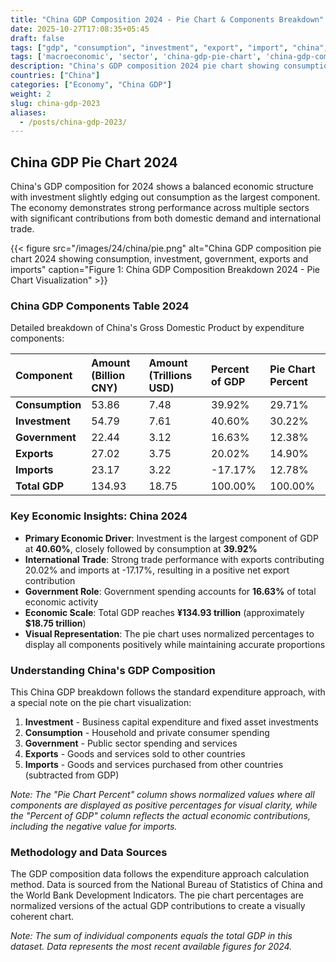 ```yaml
---
title: "China GDP Composition 2024 - Pie Chart & Components Breakdown"
date: 2025-10-27T17:08:35+05:45
draft: false
tags: ["gdp", "consumption", "investment", "export", "import", "china", "2023", "economic-analysis"]
tags: ['macroeconomic', 'sector', 'china-gdp-pie-chart', 'china-gdp-components', 'chinese-economy-breakdown', 'gdp-pie-chart', 'economic-pie', 'gdp-breakdown', 'macroeconomic', 'sector-analysis', 'asia-economy', 'consumption-economy']
description: "China's GDP composition 2024 pie chart showing consumption, investment, government spending, exports and imports breakdown. China's economy demonstrated robust growth with consumption driving the majority of economic activity."
countries: ["China"]
categories: ["Economy", "China GDP"]
weight: 2
slug: china-gdp-2023
aliases:
  - /posts/china-gdp-2023/
---
```

## China GDP Pie Chart 2024

China's GDP composition for 2024 shows a balanced economic structure with investment slightly edging out consumption as the largest component. The economy demonstrates strong performance across multiple sectors with significant contributions from both domestic demand and international trade.

{{< figure src="/images/24/china/pie.png"
alt="China GDP composition pie chart 2024 showing consumption, investment, government, exports and imports"
caption="Figure 1: China GDP Composition Breakdown 2024 - Pie Chart Visualization" >}}

### China GDP Components Table 2024

Detailed breakdown of China's Gross Domestic Product by expenditure components:

| Component | Amount (Billion CNY) | Amount (Trillions USD) | Percent of GDP | Pie Chart Percent |
| :--- | :--- | :--- | :--- | :--- |
| **Consumption** | 53.86 | 7.48 | 39.92% | 29.71% |
| **Investment** | 54.79 | 7.61 | 40.60% | 30.22% |
| **Government** | 22.44 | 3.12 | 16.63% | 12.38% |
| **Exports** | 27.02 | 3.75 | 20.02% | 14.90% |
| **Imports** | 23.17 | 3.22 | -17.17% | 12.78% |
| **Total GDP** | 134.93 | 18.75 | 100.00% | 100.00% |

### Key Economic Insights: China 2024

- **Primary Economic Driver**: Investment is the largest component of GDP at **40.60%**, closely followed by consumption at **39.92%**
- **International Trade**: Strong trade performance with exports contributing 20.02% and imports at -17.17%, resulting in a positive net export contribution
- **Government Role**: Government spending accounts for **16.63%** of total economic activity
- **Economic Scale**: Total GDP reaches **¥134.93 trillion** (approximately **$18.75 trillion**)
- **Visual Representation**: The pie chart uses normalized percentages to display all components positively while maintaining accurate proportions

### Understanding China's GDP Composition

This China GDP breakdown follows the standard expenditure approach, with a special note on the pie chart visualization:

1.  **Investment** - Business capital expenditure and fixed asset investments
2.  **Consumption** - Household and private consumer spending
3.  **Government** - Public sector spending and services
4.  **Exports** - Goods and services sold to other countries
5.  **Imports** - Goods and services purchased from other countries (subtracted from GDP)

*Note: The "Pie Chart Percent" column shows normalized values where all components are displayed as positive percentages for visual clarity, while the "Percent of GDP" column reflects the actual economic contributions, including the negative value for imports.*

### Methodology and Data Sources

The GDP composition data follows the expenditure approach calculation method. Data is sourced from the National Bureau of Statistics of China and the World Bank Development Indicators. The pie chart percentages are normalized versions of the actual GDP contributions to create a visually coherent chart.

*Note: The sum of individual components equals the total GDP in this dataset. Data represents the most recent available figures for 2024.*